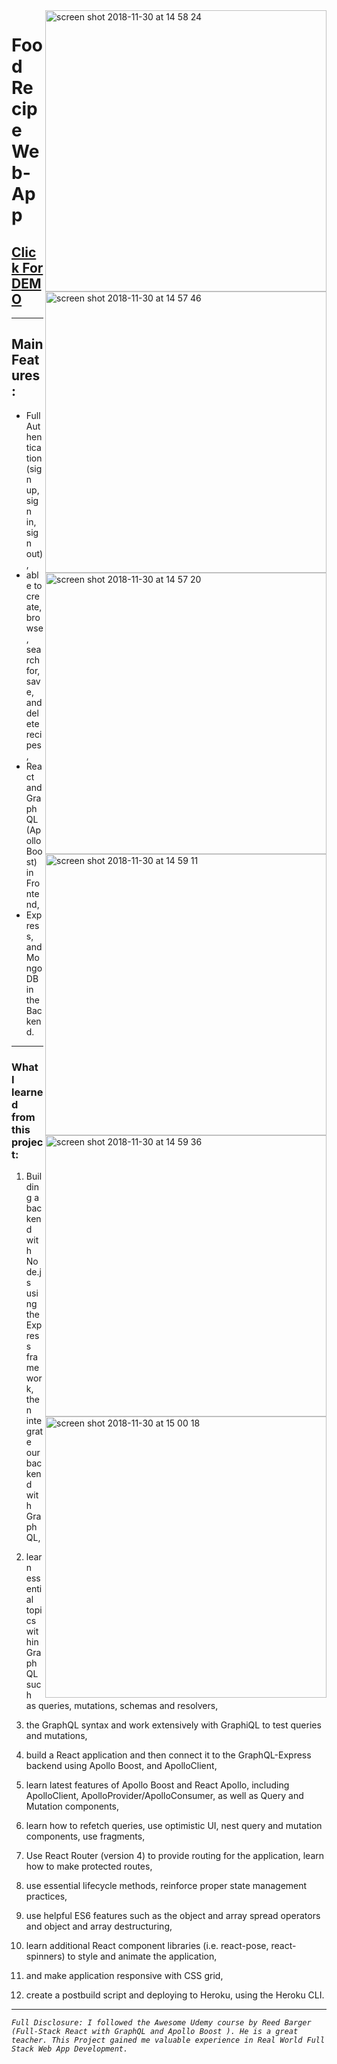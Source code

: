 <a href="https://react-graphql-apollo-recipes.herokuapp.com/">
  <img align="right" width="450" alt="screen shot 2018-11-30 at 14 58 24" src="https://user-images.githubusercontent.com/9574723/49294372-1137e800-f4b3-11e8-8f69-7abc044dfc3c.png">
</a>

<a href="https://react-graphql-apollo-recipes.herokuapp.com/">
  <img align="right" width="450" alt="screen shot 2018-11-30 at 14 57 46" src="https://user-images.githubusercontent.com/9574723/49294379-1301ab80-f4b3-11e8-8f95-9409fe99240b.png">
</a>

<a href="https://react-graphql-apollo-recipes.herokuapp.com/">
  <img align="right" width="450" alt="screen shot 2018-11-30 at 14 57 20" src="https://user-images.githubusercontent.com/9574723/49294384-15fc9c00-f4b3-11e8-9a31-c38382e65483.png">
</a>

<a href="https://react-graphql-apollo-recipes.herokuapp.com/">
  <img align="right" width="450" alt="screen shot 2018-11-30 at 14 59 11" src="https://user-images.githubusercontent.com/9574723/49294388-17c65f80-f4b3-11e8-9366-50413dc5aead.png">
</a>

<a href="https://react-graphql-apollo-recipes.herokuapp.com/">
  <img align="right" width="450" alt="screen shot 2018-11-30 at 14 59 36" src="https://user-images.githubusercontent.com/9574723/49294392-1a28b980-f4b3-11e8-9af6-cbc30a6dfd37.png">
</a>

<a href="https://react-graphql-apollo-recipes.herokuapp.com/">
  <img align="right" width="450" alt="screen shot 2018-11-30 at 15 00 18" src="https://user-images.githubusercontent.com/9574723/49294395-1c8b1380-f4b3-11e8-9bd2-3a8d1d7f451b.png">
</a>

# Food Recipe Web-App
## [Click For DEMO](https://react-graphql-apollo-recipes.herokuapp.com/)

---

## Main Features:
- Full Authentication (sign up, sign in, sign out), 
- able to create, browse, search for, save, and delete recipes,
- React and GraphQL (Apollo Boost) in Frontend, 
- Express, and MongoDB in the Backend.

---

### What I learned from this project:
1. Building a backend with Node.js using the Express framework, then integrate our backend with GraphQL,

2. learn essential topics within GraphQL such as queries, mutations, schemas and resolvers,

3. the GraphQL syntax and work extensively with GraphiQL to test queries and mutations, 

4. build a React application and then connect it to the GraphQL-Express backend using Apollo Boost, and ApolloClient,

5. learn latest features of Apollo Boost and React Apollo, including ApolloClient, ApolloProvider/ApolloConsumer, as well as Query and Mutation components,

6. learn how to refetch queries, use optimistic UI, nest query and mutation components, use fragments,

7. Use React Router (version 4) to provide routing for the application, learn how to make protected routes, 

8. use essential lifecycle methods, reinforce proper state management practices, 

9. use helpful ES6 features such as the object and array spread operators and object and array destructuring,

10. learn additional React component libraries (i.e. react-pose, react-spinners) to style and animate the application,

11. and make application responsive with CSS grid,

12. create a postbuild script and deploying to Heroku, using the Heroku CLI.

---

 *`Full Disclosure: I followed the Awesome Udemy course by Reed Barger (Full-Stack React with GraphQL and Apollo Boost
). He is a great teacher. This Project gained me valuable experience in Real World Full Stack Web App Development.`*


 

